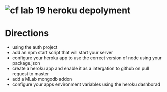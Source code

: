 ![cf](https://i.imgur.com/7v5ASc8.png) lab 19 heroku depolyment
======

# Directions
* using the auth project
* add an npm start script that will start your server
* configure your heroku app to use the correct version of node using your package.json
* create a heroku app and enable it as a intergation to github on pull request to master
* add a MLab mongodb addon
* configure your apps environment variables using the heroku dashborad
